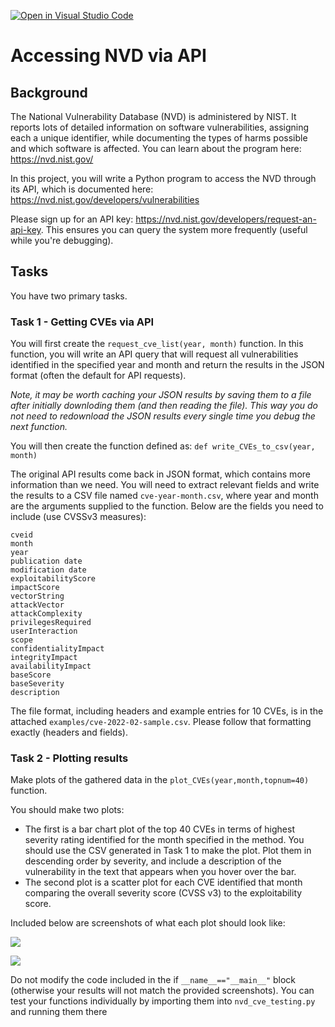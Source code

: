 [![Open in Visual Studio Code](https://classroom.github.com/assets/open-in-vscode-c66648af7eb3fe8bc4f294546bfd86ef473780cde1dea487d3c4ff354943c9ae.svg)](https://classroom.github.com/online_ide?assignment_repo_id=10567612&assignment_repo_type=AssignmentRepo)
# Accessing NVD via API

## Background

The National Vulnerability Database (NVD) is administered by NIST. It reports lots of detailed information on software vulnerabilities, assigning each a unique identifier, while documenting the types of harms possible and which software is affected. You can learn about the program here: <https://nvd.nist.gov/>

In this project, you will write a Python program to access the NVD through its API, which is documented here: <https://nvd.nist.gov/developers/vulnerabilities>

Please sign up for an API key: <https://nvd.nist.gov/developers/request-an-api-key>. This ensures you can query the system more frequently (useful while you're debugging).

## Tasks

You have two primary tasks.

### Task 1 - Getting CVEs via API

You will first create the `request_cve_list(year, month)` function. In this function, you will write an API query that will request all vulnerabilities identified in the specified year and month and return the results in the JSON format (often the default for API requests).

*Note, it may be worth caching your JSON results by saving them to a file after initially downloding them (and then reading the file). This way you do not need to redownload the JSON results every single time you debug the next function.*

You will then create the function defined as: `def write_CVEs_to_csv(year, month)`

The original API results come back in JSON format, which contains more information than we need. You will need to extract relevant fields and write the results to a CSV file named `cve-year-month.csv`, where year and month are the arguments supplied to the function. Below are the fields you need to include (use CVSSv3 measures):

```
cveid
month
year
publication date
modification date
exploitabilityScore
impactScore
vectorString
attackVector
attackComplexity
privilegesRequired
userInteraction
scope
confidentialityImpact
integrityImpact
availabilityImpact
baseScore
baseSeverity
description
```

The file format, including headers and example entries for 10 CVEs, is in the attached `examples/cve-2022-02-sample.csv`. Please follow that formatting exactly (headers and fields).

### Task 2 - Plotting results

Make plots of the gathered data in the `plot_CVEs(year,month,topnum=40)` function.

You should make two plots:
- The first is a bar chart plot of the top 40 CVEs in terms of highest severity rating identified for the month specified in the method. You should use the CSV generated in Task 1 to make the plot. Plot them in descending order by severity, and include a description of the vulnerability in the text that appears when you hover over the bar.
- The second plot is a scatter plot for each CVE identified that month comparing the overall severity score (CVSS v3) to the exploitability score.

Included below are screenshots of what each plot should look like:

![](examples/cve-barplot.png)

![](examples/cve-scatter.png)

Do not modify the code included in the if `__name__=="__main__"` block (otherwise your results will not match the provided screenshots). You can test your functions individually by importing them into `nvd_cve_testing.py` and running them there
